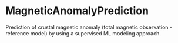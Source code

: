 # MagneticAnomalyPrediction
Prediction of crustal magnetic anomaly (total magnetic observation - reference model) by using a supervised ML modeling approach.
